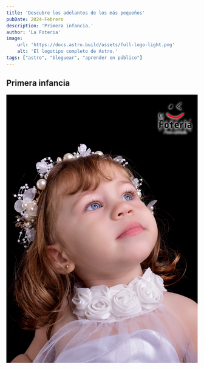 ```yaml
---
title: 'Descubre los adelantos de los más pequeños'
pubDate: 2024-Febrero
description: 'Primera infancia.'
author: 'La Foteria'
image:
    url: 'https://docs.astro.build/assets/full-logo-light.png'
    alt: 'El logotipo completo de Astro.'
tags: ["astro", "bloguear", "aprender en público"]
---
```




## Primera infancia

![Infancia][path]

[path]: ../../../assets/infancia/01.JPG
